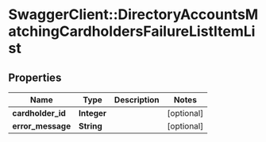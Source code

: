 # SwaggerClient::DirectoryAccountsMatchingCardholdersFailureListItemList

## Properties
Name | Type | Description | Notes
------------ | ------------- | ------------- | -------------
**cardholder_id** | **Integer** |  | [optional] 
**error_message** | **String** |  | [optional] 

